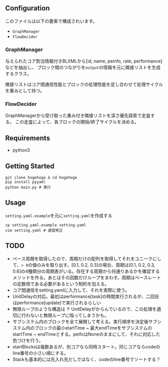 ## Configuration

このファイルは以下の要素で構成されいます。
- `GraphManager`
- `FlowDecider`

### GraphManager

与えられたコア割当情報付きBLXMLから[id, name, peinfo, rate, performance]などを抽出し、
ブロック間のつながりを`output`の情報を元に隣接リストを生成するクラス。

隣接リストはコア間通信性能とブロックの処理性能を足し合わせて処理サイクルを重みとして持つ。

### FlowDecider
GraphManagerから受け取った重み付き隣接リストを深さ優先探索で走査する。
この走査によって、各ブロックの開始/終了サイクルを決める。

## Requirements
- python3

## Getting Started

```
git clone hogehoge & cd hogehoge
pip install pyyaml
python main.py # 実行
```

## Usage
`setting.yaml.example`を元に`setting.yaml`を作成する

```
cp setting.yaml.example setting.yaml
vim setting.yaml # 適宜修正
```

## TODO
- ベース周期を取得したので、周期だけの配列を取得してそれをユニークにして、`> 0`の値のみを取り出す。[0.1, 0.2, 0.3]の場合、周期は[0.1, 0.2, 0.3, 0.6]の4種類分の周期表がいる。存在する周期から何通りあるかを確認するメソッドを作る。あとはその回数だけループをまわす。周期はベースレートの定数倍である必要があるという制約を加える。
- コア間通信をsetting.yamlに入力して、それを実際に使う。
- UnitDelayの対応。最初はperformance[task]の時間実行されるが、二回目はperformance[update]で実行されるらしい
- 無限ループのような構造は ↑ UnitDelayがからんでいるので、この処理を適切に行わないと無限ループに陥ってしまうかも。
- サブシステム内のブロックを全て展開して考える。実行順序を決定後サブシステム内のブロックの最小startTime ~ 最大endTimeをサブシステムのstartTime ~ endTimeとする。peifoはNoneのままにして、それに対応した色づけを行う。
- startBlocksは複数あるが、別コアなら同時スタート。同じコアならcodeのline番号の小さい順にする。
- Stackも基本的には先入れ先だしではなく、codeのline番号でソートする？
